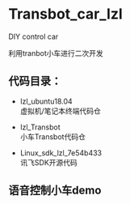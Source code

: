 # Transbot_car_lzl
DIY control car

利用tranbot小车进行二次开发


## 代码目录：

- lzl_ubuntu18.04                
   虚拟机/笔记本终端代码仓

- lzl_Transbot                   
   小车Transbot代码仓

- Linux_sdk_lzl_7e54b433          
   讯飞SDK开源代码



## 语音控制小车demo

